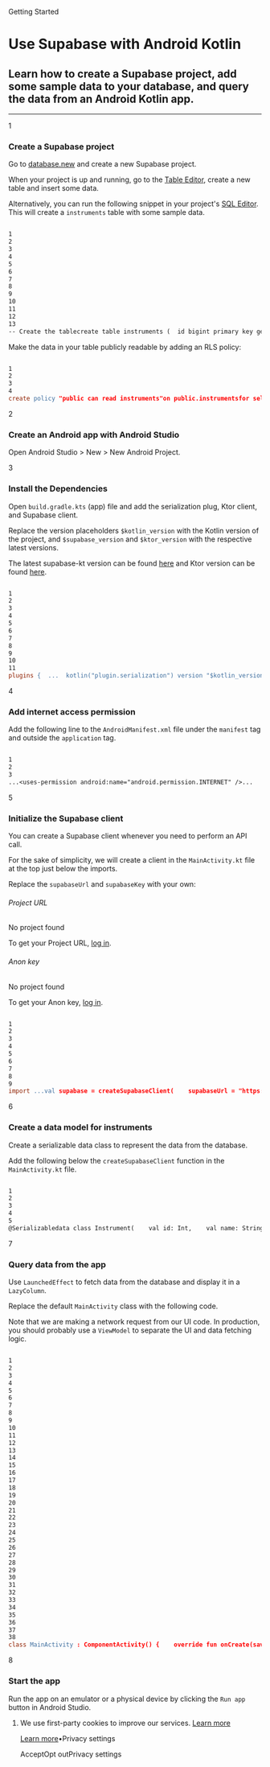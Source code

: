 Getting Started

# Use Supabase with Android Kotlin

## Learn how to create a Supabase project, add some sample data to your database, and query the data from an Android Kotlin app.

* * *

1

### Create a Supabase project

Go to [database.new](https://database.new/) and create a new Supabase project.

When your project is up and running, go to the [Table Editor](https://supabase.com/dashboard/project/_/editor), create a new table and insert some data.

Alternatively, you can run the following snippet in your project's [SQL Editor](https://supabase.com/dashboard/project/_/sql/new). This will create a `instruments` table with some sample data.

```flex

1
2
3
4
5
6
7
8
9
10
11
12
13
-- Create the tablecreate table instruments (  id bigint primary key generated always as identity,  name text not null);-- Insert some sample data into the tableinsert into instruments (name)values  ('violin'),  ('viola'),  ('cello');alter table instruments enable row level security;
```

Make the data in your table publicly readable by adding an RLS policy:

```flex

1
2
3
4
create policy "public can read instruments"on public.instrumentsfor select to anonusing (true);
```

2

### Create an Android app with Android Studio

Open Android Studio > New > New Android Project.

3

### Install the Dependencies

Open `build.gradle.kts` (app) file and add the serialization plug, Ktor client, and Supabase client.

Replace the version placeholders `$kotlin_version` with the Kotlin version of the project, and `$supabase_version` and `$ktor_version` with the respective latest versions.

The latest supabase-kt version can be found [here](https://github.com/supabase-community/supabase-kt/releases) and Ktor version can be found [here](https://ktor.io/docs/welcome.html).

```flex

1
2
3
4
5
6
7
8
9
10
11
plugins {  ...  kotlin("plugin.serialization") version "$kotlin_version"}...dependencies {  ...  implementation(platform("io.github.jan-tennert.supabase:bom:$supabase_version"))  implementation("io.github.jan-tennert.supabase:postgrest-kt")  implementation("io.ktor:ktor-client-android:$ktor_version")}
```

4

### Add internet access permission

Add the following line to the `AndroidManifest.xml` file under the `manifest` tag and outside the `application` tag.

```flex

1
2
3
...<uses-permission android:name="android.permission.INTERNET" />...
```

5

### Initialize the Supabase client

You can create a Supabase client whenever you need to perform an API call.

For the sake of simplicity, we will create a client in the `MainActivity.kt` file at the top just below the imports.

Replace the `supabaseUrl` and `supabaseKey` with your own:

###### Project URL

No project found

To get your Project URL, [log in](https://supabase.com/dashboard).

###### Anon key

No project found

To get your Anon key, [log in](https://supabase.com/dashboard).

```flex

1
2
3
4
5
6
7
8
9
import ...val supabase = createSupabaseClient(    supabaseUrl = "https://xyzcompany.supabase.co",    supabaseKey = "your_public_anon_key"  ) {    install(Postgrest)}...
```

6

### Create a data model for instruments

Create a serializable data class to represent the data from the database.

Add the following below the `createSupabaseClient` function in the `MainActivity.kt` file.

```flex

1
2
3
4
5
@Serializabledata class Instrument(    val id: Int,    val name: String,)
```

7

### Query data from the app

Use `LaunchedEffect` to fetch data from the database and display it in a `LazyColumn`.

Replace the default `MainActivity` class with the following code.

Note that we are making a network request from our UI code. In production, you should probably use a `ViewModel` to separate the UI and data fetching logic.

```flex

1
2
3
4
5
6
7
8
9
10
11
12
13
14
15
16
17
18
19
20
21
22
23
24
25
26
27
28
29
30
31
32
33
34
35
36
37
38
class MainActivity : ComponentActivity() {    override fun onCreate(savedInstanceState: Bundle?) {        super.onCreate(savedInstanceState)        setContent {            SupabaseTutorialTheme {                // A surface container using the 'background' color from the theme                Surface(                    modifier = Modifier.fillMaxSize(),                    color = MaterialTheme.colorScheme.background                ) {                    InstrumentsList()                }            }        }    }}@Composablefun InstrumentsList() {    var instruments by remember { mutableStateOf<List<Instrument>>(listOf()) }    LaunchedEffect(Unit) {        withContext(Dispatchers.IO) {            instruments = supabase.from("instruments")                              .select().decodeList<Instrument>()        }    }    LazyColumn {        items(            instruments,            key = { instrument -> instrument.id },        ) { instrument ->            Text(                instrument.name,                modifier = Modifier.padding(8.dp),            )        }    }}
```

8

### Start the app

Run the app on an emulator or a physical device by clicking the `Run app` button in Android Studio.

1. We use first-party cookies to improve our services. [Learn more](https://supabase.com/privacy#8-cookies-and-similar-technologies-used-on-our-european-services)



   [Learn more](https://supabase.com/privacy#8-cookies-and-similar-technologies-used-on-our-european-services)•Privacy settings





   AcceptOpt outPrivacy settings
